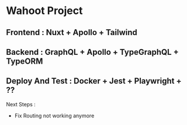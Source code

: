 # Wahoot Project

## Frontend : Nuxt + Apollo + Tailwind

## Backend : GraphQL + Apollo + TypeGraphQL + TypeORM

## Deploy And Test : Docker + Jest + Playwright + ??

Next Steps :

- Fix Routing not working anymore
